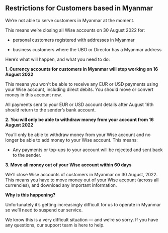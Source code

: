 ## Restrictions for Customers based in Myanmar  
We’re not able to serve customers in Myanmar at the moment. 

This means we’re closing all Wise accounts on 30 August 2022 for: 

  * personal customers registered with addresses in Myanmar 

  * business customers where the UBO or Director has a Myanmar address




Here’s what will happen, and what you need to do:

 **1\. Currency accounts for customers in Myanmar will stop working on 16 August 2022**

This means you won't be able to receive any EUR or USD payments using your Wise account, including direct debits. You should move or convert money in this account now.

All payments sent to your EUR or USD account details after August 16th should return to the sender’s bank account. 

**2\. You will only be able to withdraw money from your account from 16 August 2022**

You’ll only be able to withdraw money from your Wise account and no longer be able to add money to your Wise account. This means:

  * Any payments or top-ups to your account will be rejected and sent back to the sender.




 **3\. Move all money out of your Wise account within 60 days**

We'll close Wise accounts of customers in Myanmar on 30 August, 2022. This means you have to move money out of your Wise account (across all currencies), and download any important information.

 **Why is this happening?**

Unfortunately it’s getting increasingly difficult for us to operate in Myanmar so we’ll need to suspend our service.

We know this is a very difficult situation — and we’re so sorry. If you have any questions, our support team is here to help.
